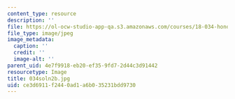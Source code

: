 ```yaml
---
content_type: resource
description: ''
file: https://ol-ocw-studio-app-qa.s3.amazonaws.com/courses/18-034-honors-differential-equations-spring-2004/ce3d6911f2440ad1a6b035231bdd9730_034soln2b.jpg
file_type: image/jpeg
image_metadata:
  caption: ''
  credit: ''
  image-alt: ''
parent_uid: 4e7f9918-eb20-ef35-9fd7-2d44c3d91442
resourcetype: Image
title: 034soln2b.jpg
uid: ce3d6911-f244-0ad1-a6b0-35231bdd9730
---
```

